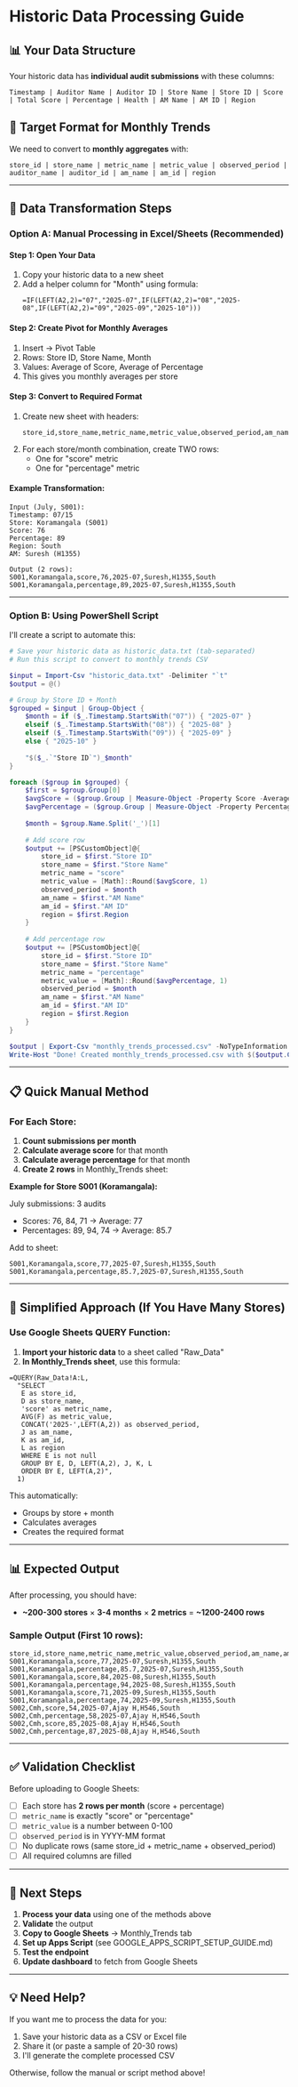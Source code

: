 # Historic Data Processing Guide

## 📊 Your Data Structure

Your historic data has **individual audit submissions** with these columns:
```
Timestamp | Auditor Name | Auditor ID | Store Name | Store ID | Score | Total Score | Percentage | Health | AM Name | AM ID | Region
```

## 🎯 Target Format for Monthly Trends

We need to convert to **monthly aggregates** with:
```
store_id | store_name | metric_name | metric_value | observed_period | auditor_name | auditor_id | am_name | am_id | region
```

---

## 🔄 Data Transformation Steps

### Option A: Manual Processing in Excel/Sheets (Recommended)

#### Step 1: Open Your Data
1. Copy your historic data to a new sheet
2. Add a helper column for "Month" using formula:
   ```
   =IF(LEFT(A2,2)="07","2025-07",IF(LEFT(A2,2)="08","2025-08",IF(LEFT(A2,2)="09","2025-09","2025-10")))
   ```

#### Step 2: Create Pivot for Monthly Averages
1. Insert → Pivot Table
2. Rows: Store ID, Store Name, Month
3. Values: Average of Score, Average of Percentage
4. This gives you monthly averages per store

#### Step 3: Convert to Required Format
1. Create new sheet with headers:
   ```
   store_id,store_name,metric_name,metric_value,observed_period,am_name,am_id,region
   ```
2. For each store/month combination, create TWO rows:
   - One for "score" metric
   - One for "percentage" metric

#### Example Transformation:
```
Input (July, S001):
Timestamp: 07/15
Store: Koramangala (S001)
Score: 76
Percentage: 89
Region: South
AM: Suresh (H1355)

Output (2 rows):
S001,Koramangala,score,76,2025-07,Suresh,H1355,South
S001,Koramangala,percentage,89,2025-07,Suresh,H1355,South
```

---

### Option B: Using PowerShell Script

I'll create a script to automate this:

```powershell
# Save your historic data as historic_data.txt (tab-separated)
# Run this script to convert to monthly trends CSV

$input = Import-Csv "historic_data.txt" -Delimiter "`t"
$output = @()

# Group by Store ID + Month
$grouped = $input | Group-Object {
    $month = if ($_.Timestamp.StartsWith("07")) { "2025-07" }
    elseif ($_.Timestamp.StartsWith("08")) { "2025-08" }
    elseif ($_.Timestamp.StartsWith("09")) { "2025-09" }
    else { "2025-10" }
    
    "$($_.`"Store ID`")_$month"
}

foreach ($group in $grouped) {
    $first = $group.Group[0]
    $avgScore = ($group.Group | Measure-Object -Property Score -Average).Average
    $avgPercentage = ($group.Group | Measure-Object -Property Percentage -Average).Average
    
    $month = $group.Name.Split('_')[1]
    
    # Add score row
    $output += [PSCustomObject]@{
        store_id = $first."Store ID"
        store_name = $first."Store Name"
        metric_name = "score"
        metric_value = [Math]::Round($avgScore, 1)
        observed_period = $month
        am_name = $first."AM Name"
        am_id = $first."AM ID"
        region = $first.Region
    }
    
    # Add percentage row
    $output += [PSCustomObject]@{
        store_id = $first."Store ID"
        store_name = $first."Store Name"
        metric_name = "percentage"
        metric_value = [Math]::Round($avgPercentage, 1)
        observed_period = $month
        am_name = $first."AM Name"
        am_id = $first."AM ID"
        region = $first.Region
    }
}

$output | Export-Csv "monthly_trends_processed.csv" -NoTypeInformation
Write-Host "Done! Created monthly_trends_processed.csv with $($output.Count) rows"
```

---

## 📋 Quick Manual Method

### For Each Store:

1. **Count submissions per month**
2. **Calculate average score** for that month
3. **Calculate average percentage** for that month
4. **Create 2 rows** in Monthly_Trends sheet:

**Example for Store S001 (Koramangala):**

July submissions: 3 audits
- Scores: 76, 84, 71 → Average: 77
- Percentages: 89, 94, 74 → Average: 85.7

Add to sheet:
```
S001,Koramangala,score,77,2025-07,Suresh,H1355,South
S001,Koramangala,percentage,85.7,2025-07,Suresh,H1355,South
```

---

## 🎨 Simplified Approach (If You Have Many Stores)

### Use Google Sheets QUERY Function:

1. **Import your historic data** to a sheet called "Raw_Data"
2. **In Monthly_Trends sheet**, use this formula:

```
=QUERY(Raw_Data!A:L,
  "SELECT 
   E as store_id,
   D as store_name,
   'score' as metric_name,
   AVG(F) as metric_value,
   CONCAT('2025-',LEFT(A,2)) as observed_period,
   J as am_name,
   K as am_id,
   L as region
   WHERE E is not null
   GROUP BY E, D, LEFT(A,2), J, K, L
   ORDER BY E, LEFT(A,2)",
  1)
```

This automatically:
- Groups by store + month
- Calculates averages
- Creates the required format

---

## 📊 Expected Output

After processing, you should have:
- **~200-300 stores** × **3-4 months** × **2 metrics** = **~1200-2400 rows**

### Sample Output (First 10 rows):
```csv
store_id,store_name,metric_name,metric_value,observed_period,am_name,am_id,region
S001,Koramangala,score,77,2025-07,Suresh,H1355,South
S001,Koramangala,percentage,85.7,2025-07,Suresh,H1355,South
S001,Koramangala,score,84,2025-08,Suresh,H1355,South
S001,Koramangala,percentage,94,2025-08,Suresh,H1355,South
S001,Koramangala,score,71,2025-09,Suresh,H1355,South
S001,Koramangala,percentage,74,2025-09,Suresh,H1355,South
S002,Cmh,score,54,2025-07,Ajay H,H546,South
S002,Cmh,percentage,58,2025-07,Ajay H,H546,South
S002,Cmh,score,85,2025-08,Ajay H,H546,South
S002,Cmh,percentage,87,2025-08,Ajay H,H546,South
```

---

## ✅ Validation Checklist

Before uploading to Google Sheets:

- [ ] Each store has **2 rows per month** (score + percentage)
- [ ] `metric_name` is exactly "score" or "percentage"
- [ ] `metric_value` is a number between 0-100
- [ ] `observed_period` is in YYYY-MM format
- [ ] No duplicate rows (same store_id + metric_name + observed_period)
- [ ] All required columns are filled

---

## 🚀 Next Steps

1. **Process your data** using one of the methods above
2. **Validate** the output
3. **Copy to Google Sheets** → Monthly_Trends tab
4. **Set up Apps Script** (see GOOGLE_APPS_SCRIPT_SETUP_GUIDE.md)
5. **Test the endpoint**
6. **Update dashboard** to fetch from Google Sheets

---

## 💡 Need Help?

If you want me to process the data for you:
1. Save your historic data as a CSV or Excel file
2. Share it (or paste a sample of 20-30 rows)
3. I'll generate the complete processed CSV

Otherwise, follow the manual or script method above!
